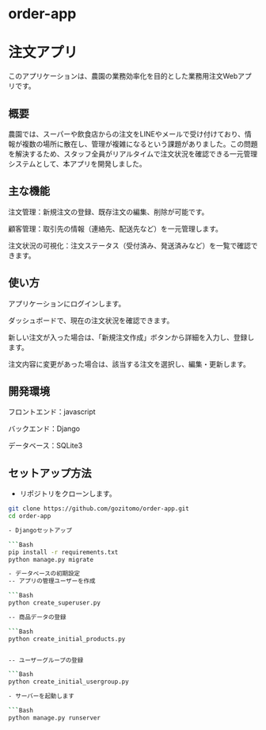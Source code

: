 # order-app
# 注文アプリ
このアプリケーションは、農園の業務効率化を目的とした業務用注文Webアプリです。

## 概要
農園では、スーパーや飲食店からの注文をLINEやメールで受け付けており、情報が複数の場所に散在し、管理が複雑になるという課題がありました。この問題を解決するため、スタッフ全員がリアルタイムで注文状況を確認できる一元管理システムとして、本アプリを開発しました。

## 主な機能
注文管理：新規注文の登録、既存注文の編集、削除が可能です。

顧客管理：取引先の情報（連絡先、配送先など）を一元管理します。

注文状況の可視化：注文ステータス（受付済み、発送済みなど）を一覧で確認できます。

## 使い方
アプリケーションにログインします。

ダッシュボードで、現在の注文状況を確認できます。

新しい注文が入った場合は、「新規注文作成」ボタンから詳細を入力し、登録します。

注文内容に変更があった場合は、該当する注文を選択し、編集・更新します。

## 開発環境
フロントエンド：javascript

バックエンド：Django

データベース：SQLite3

## セットアップ方法
- リポジトリをクローンします。

```Bash
git clone https://github.com/gozitomo/order-app.git
cd order-app

- Djangoセットアップ

```Bash
pip install -r requirements.txt
python manage.py migrate

- データベースの初期設定
-- アプリの管理ユーザーを作成

```Bash
python create_superuser.py

-- 商品データの登録

```Bash
python create_initial_products.py


-- ユーザーグループの登録

```Bash
python create_initial_usergroup.py

- サーバーを起動します

```Bash
python manage.py runserver
